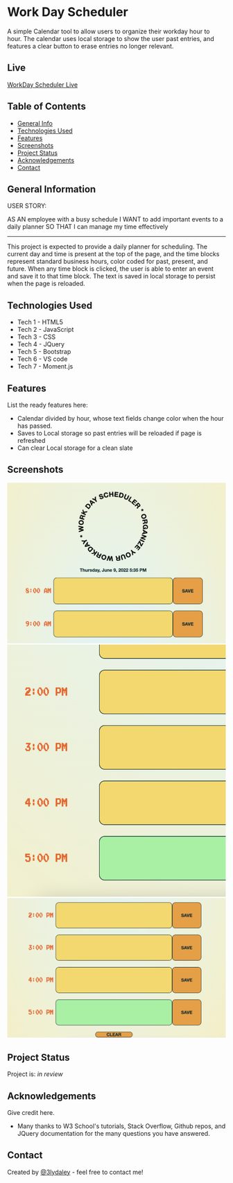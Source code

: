 # Work Day Scheduler
A simple Calendar tool to allow users to organize their workday hour to hour. The calendar uses local storage to show the user past entries, and features a clear button to erase entries no longer relevant. 

## Live 
[WorkDay Scheduler Live](https://3lydaley.github.io/workScheduler/)

## Table of Contents
* [General Info](#general-information)
* [Technologies Used](#technologies-used)
* [Features](#features)
* [Screenshots](#screenshots)
* [Project Status](#project-status)
* [Acknowledgements](#acknowledgements)
* [Contact](#contact)



## General Information

USER STORY: 

AS AN employee with a busy schedule
I WANT to add important events to a daily planner
SO THAT I can manage my time effectively

----------------------

This project is expected to provide a daily planner for scheduling. The current day and time is present at the top of the page, and the time blocks represent standard business hours, color coded for past, present, and future. When any time block is clicked, the user is able to enter an event and save it to that time block. The text is saved in local storage to persist when the page is reloaded.   



## Technologies Used
- Tech 1 - HTML5
- Tech 2 - JavaScript
- Tech 3 - CSS
- Tech 4 - JQuery
- Tech 5 - Bootstrap
- Tech 6 - VS code
- Tech 7 - Moment.js


## Features
List the ready features here:
- Calendar divided by hour, whose text fields change color when the hour has passed.
- Saves to Local storage so past entries will be reloaded if page is refreshed
- Can clear Local storage for a clean slate


## Screenshots
![JumboTron](./PHOTOS/SCREENSHOT2.png)
![Time Blocks](./PHOTOS/SCREENSHOT1.png)
![Clear Button](./PHOTOS/SCREENSHOT3.png)



## Project Status
Project is: _in review_ 


## Acknowledgements
Give credit here.
- Many thanks to W3 School's tutorials, Stack Overflow, Github repos, and JQuery documentation for the many questions you have answered.

## Contact
Created by [@3lydaley](https://github.com/3lyDaley) - feel free to contact me!
